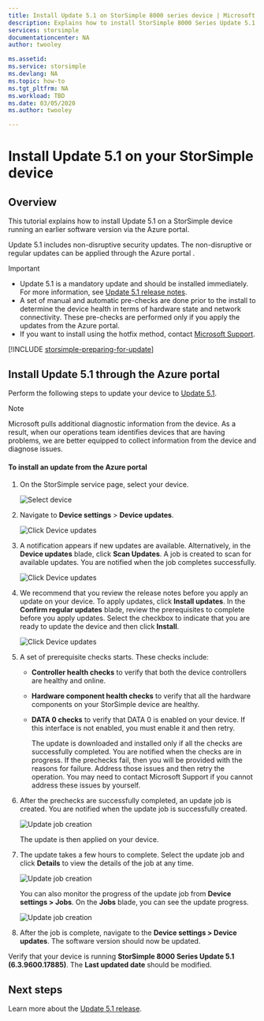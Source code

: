 ```yaml
---
title: Install Update 5.1 on StorSimple 8000 series device | Microsoft Docs
description: Explains how to install StorSimple 8000 Series Update 5.1 on your StorSimple 8000 series device.
services: storsimple
documentationcenter: NA
author: twooley

ms.assetid: 
ms.service: storsimple
ms.devlang: NA
ms.topic: how-to
ms.tgt_pltfrm: NA
ms.workload: TBD
ms.date: 03/05/2020
ms.author: twooley

---
```

# Install Update 5.1 on your StorSimple device

## Overview

This tutorial explains how to install Update 5.1 on a StorSimple device running an earlier software version via the Azure portal. <!--The hotfix method is used when you are trying to install Update 5.1 on a device running pre-Update 3 versions. The hotfix method is also used when a gateway is configured on a network interface other than DATA 0 of the StorSimple device and you are trying to update from a pre-Update 1 software version.-->

Update 5.1 includes non-disruptive security updates. The non-disruptive or regular updates can be applied through the Azure portal <!--or by the hotfix method-->.

> [!IMPORTANT]
>
> * Update 5.1 is a mandatory update and should be installed immediately. For more information, see [Update 5.1 release notes](storsimple-update51-release-notes.md).
> * A set of manual and automatic pre-checks are done prior to the install to determine the device health in terms of hardware state and network connectivity. These pre-checks are performed only if you apply the updates from the Azure portal.
> * If you want to install using the hotfix method, contact [Microsoft Support](mailto:support@microsoft.com).

<!--
> * We strongly recommend that when updating a device running versions prior to Update 3, you install the updates using hotfix method. If you encounter any issues, [log a support ticket](storsimple-8000-contact-microsoft-support.md). 


> * We recommend that you install the software and other regular updates via the Azure portal. You should only go to the Windows PowerShell interface of the device (to install updates) if the pre-update gateway check fails in the portal. Depending upon the version you are updating from, the updates may take 4 hours (or greater) to install. The maintenance mode updates must be installed through the Windows PowerShell interface of the device. As maintenance mode updates are disruptive updates, these result in a down time for your device.


> * If running the optional StorSimple Snapshot Manager, ensure that you have upgraded your Snapshot Manager version to Update 5.1 prior to updating the device.
-->

[!INCLUDE [storsimple-preparing-for-update](../../includes/storsimple-preparing-for-updates.md)]

## Install Update 5.1 through the Azure portal

Perform the following steps to update your device to [Update 5.1](storsimple-update51-release-notes.md).

> [!NOTE]
> Microsoft pulls additional diagnostic information from the device. As a result, when our operations team identifies devices that are having problems, we are better equipped to collect information from the device and diagnose issues.

#### To install an update from the Azure portal

1. On the StorSimple service page, select your device.

    ![Select device](./media/storsimple-8000-install-update-51/update1.png)

2. Navigate to **Device settings** > **Device updates**.

    ![Click Device updates](./media/storsimple-8000-install-update-51/update2.png)

3. A notification appears if new updates are available. Alternatively, in the **Device updates** blade, click **Scan Updates**. A job is created to scan for available updates. You are notified when the job completes successfully.

    ![Click Device updates](./media/storsimple-8000-install-update-51/update3.png)

4. We recommend that you review the release notes before you apply an update on your device. To apply updates, click **Install updates**. In the **Confirm regular updates** blade, review the prerequisites to complete before you apply updates. Select the checkbox to indicate that you are ready to update the device and then click **Install**.

    ![Click Device updates](./media/storsimple-8000-install-update-51/update4.png)

5. A set of prerequisite checks starts. These checks include:
   
   * **Controller health checks** to verify that both the device controllers are healthy and online.
   * **Hardware component health checks** to verify that all the hardware components on your StorSimple device are healthy.
   * **DATA 0 checks** to verify that DATA 0 is enabled on your device. If this interface is not enabled, you must enable it and then retry.

     The update is downloaded and installed only if all the checks are successfully completed. You are notified when the checks are in progress. If the prechecks fail, then you will be provided with the reasons for failure. Address those issues and then retry the operation. You may need to contact Microsoft Support if you cannot address these issues by yourself.

7. After the prechecks are successfully completed, an update job is created. You are notified when the update job is successfully created.
   
    ![Update job creation](./media/storsimple-8000-install-update-51/update6.png)
   
    The update is then applied on your device.

9. The update takes a few hours to complete. Select the update job and click **Details** to view the details of the job at any time.

    ![Update job creation](./media/storsimple-8000-install-update-51/update8.png)

     You can also monitor the progress of the update job from **Device settings > Jobs**. On the **Jobs** blade, you can see the update progress.

     ![Update job creation](./media/storsimple-8000-install-update-51/update7.png)

10. After the job is complete, navigate to the **Device settings > Device updates**. The software version should now be updated.


Verify that your device is running **StorSimple 8000 Series Update 5.1 (6.3.9600.17885)**. The **Last updated date** should be modified.
<!-- 5.1 - KB 4542887-->

<!--You will now see that the Maintenance mode updates are available (this message might continue to be displayed for up to 24 hours after you install the updates). The steps to install maintenance mode update are detailed in the next section.

[!INCLUDE [storsimple-8000-install-maintenance-mode-updates](../../includes/storsimple-8000-install-maintenance-mode-updates.md)]

## Install Update 5.1 as a hotfix

The software versions that can be upgraded using the hotfix method are:

* Update 0.1, 0.2, 0.3
* Update 1, 1.1, 1.2
* Update 2, 2.1, 2.2
* Update 3, 3.1
* Update 4
* Update 5

> [!NOTE]
> The recommended method to install Update 5.1 is through the Azure portal when trying to update from Update 3 and later version. When updating a device running versions prior to Update 3, use this procedure. You can also use this procedure if you fail the gateway check when trying to install the updates through the Azure portal. The check fails when you have a gateway assigned to a non-DATA 0 network interface and your device is running a software version earlier than Update 1.

The hotfix method involves the following three steps:

1. Download the hotfixes from the Microsoft Update Catalog.
2. Install and verify the regular mode hotfixes.
3. Install and verify the maintenance mode hotfix.

#### Download updates for your device

You must download and install the following hotfixes in the prescribed order and the suggested folders:

| Order | KB | Description | Update type | Install time |Install in folder|
| --- | --- | --- | --- | --- | --- |
| 1. |KB4037264 |Software update<br> Download both _HcsSoftwareUpdate.exe_ and _CisMSDAgent.exe_ |Regular <br></br>Non-disruptive |~ 25 mins |FirstOrderUpdate|

If updating from a device running Update 4, you only need to install the OS cumulative updates as second order updates.

| Order | KB | Description | Update type | Install time |Install in folder|
| --- | --- | --- | --- | --- | --- |
| 2A. |KB4025336 |OS cumulative updates package <br> Download Windows Server 2012 R2 version |Regular <br></br>Non-disruptive |- |SecondOrderUpdate|

If installing from a device running Update 3 or earlier, install the following in addition to the cumulative updates.

| Order | KB | Description | Update type | Install time |Install in folder|
| --- | --- | --- | --- | --- | --- |
| 2B. |KB4011841 <br> KB4011842 |LSI driver and firmware updates <br> USM firmware update (version 3.38) |Regular <br></br>Non-disruptive |~ 3 hrs <br> (includes 2A. + 2B. + 2C.)|SecondOrderUpdate|
| 2C. |KB3139398 <br> KB3142030 <br> KB3108381 <br> KB3153704 <br> KB3174644 <br> KB3139914   |OS security updates package <br> Download Windows Server 2012 R2 version |Regular <br></br>Non-disruptive |- |SecondOrderUpdate|
| 2D. |KB3146621 <br> KB3103616 <br> KB3121261 <br> KB3123538 |OS updates package <br> Download Windows Server 2012 R2 version |Regular <br></br>Non-disruptive |- |SecondOrderUpdate|



You may also need to install disk firmware updates on top of all the updates shown in the preceding tables. You can verify whether you need the disk firmware updates by running the `Get-HcsFirmwareVersion` cmdlet. If you are running these firmware versions: `XMGJ`, `XGEG`, `KZ50`, `F6C2`, `VR08`, `N003`, `0107`, then you do not need to install these updates.

| Order | KB | Description | Update type | Install time | Install in folder|
| --- | --- | --- | --- | --- | --- |
| 3. |KB4037263 |Disk firmware |Maintenance <br></br>Disruptive |~ 30 mins | ThirdOrderUpdate |

<br></br>

> [!IMPORTANT]
> * If updating from Update 4, the total install time is close to 4 hours.
> * Before using this procedure to apply the update, make sure that both the device controllers are online and all the hardware components are healthy.

Perform the following steps to download and install the hotfixes.

[!INCLUDE [storsimple-install-update5-hotfix](../../includes/storsimple-install-update5-hotfix.md)]
-->
<!--
[!INCLUDE [storsimple-8000-install-troubleshooting](../../includes/storsimple-8000-install-troubleshooting.md)]
-->

## Next steps

Learn more about the [Update 5.1 release](storsimple-update51-release-notes.md).

